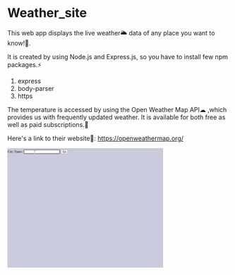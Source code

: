 # Weather_site
This web app displays the live weather🌥 data of any place you want to know!🤩. 

It is created by using Node.js and Express.js, so you have to install few npm packages.⚡
1. express
2. body-parser
3. https

The temperature is accessed by using the Open Weather Map API☁ ,which provides us with frequently updated weather. It is available for both free as well as paid subscriptions.💃

Here's a link to their website👀: https://openweathermap.org/ 

<img src="https://github.com/swetank-367/Weather_site/blob/main/Weather_Gif.gif" alt="Weather Demo" width="70%">
